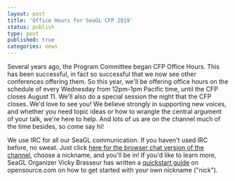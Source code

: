 ```yaml
---
layout: post
title: 'Office Hours for SeaGL CFP 2019'
status: publish
type: post
published: true
categories: news
---
```


Several years ago, the Program Committee began CFP Office Hours.  This has been successful, in fact so successful that we now see other conferences offering them. So this year, we'll be offering office hours on the schedule of every Wednesday from 12pm-1pm Pacific time, until the CFP closes August 11. We'll also do a special session the night that the CFP closes.  We'd love to see you!  We believe strongly in supporting new voices, and whether you need topic ideas or how to wrangle the central argument of your talk, we're here to help.  And lots of us are on the channel much of the time besides, so come say hi!

We use IRC for all our SeaGL communication. If you haven't used IRC before, no sweat. Just click [here for the browser chat version of the channel](https://webchat.freenode.net/#seagl), choose a nickname, and you'll be in! If you'd like to learn more, SeaGL Organizer Vicky Brasseur has written a [quickstart guide](https://opensource.com/article/16/6/irc-quickstart-guide) on opensource.com on how to get started with your own nickname ("nick").
